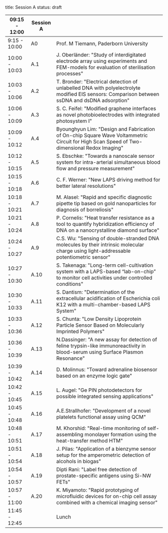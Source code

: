 title: Session A
status: draft


|      09:15 - 12:00    |        **Session A**  |   |                   
|------------|----------------------------------|---------|
|9:15 - 10:00 |A0|  Prof. M Tiemann, Paderborn University  |
|10:00 - 10:03 | A.1 |J. Oberländer: "Study of interdigitated electrode array using experiments and FEM-models for evaluation of sterilisation processes"|
|10:03 - 10:06 | A.2 |T. Bronder: "Electrical detection of unlabelled DNA with polyelectrolyte modified EIS sensors: Comparison between ssDNA and dsDNA adsorption"|
|10:06 - 10:09 | A.3 |S. C. Feifel: "Modified graphene interfaces as novel photobioelectrodes with integrated photosystem I"|
|10:09 - 10:12 | A.4 |Byounghyun Lim: "Design and Fabrication of On-chip Square Wave Voltammetric Circuit for High Scan Speed of Two-dimensional Redox Imaging"|
|10:12 - 10:15 | A.5 |S. Ebschke: "Towards a nanoscale sensor system for intra-arterial simultaneous blood flow and pressure measurement"|
|10:15 - 10:18 | A.6 |C. F. Werner: "New LAPS driving method for better lateral resolutions"|
|10:18 - 10:21 | A.7 |M. Alasel: "Rapid and specific diagnostic pipette tip based on gold nanoparticles for diagnosis of borreliosis"|
|10:21 - 10:24 | A.8 |P. Cornelis: "Heat transfer resistance as a tool to quantify hybridization efficiency of DNA on a nanocrystalline diamond surface"|
|10:24 - 10:27 | A.9 |C.S. Wu: "Sensing of double-stranded DNA molecules by their intrinsic molecular charge using light-addressable potentiometric sensor"|
|10:27 - 10:30 | A.10 |S. Takenaga: "Long-term cell-cultivation system with a LAPS-based “lab-on-chip” to monitor cell activities under controlled conditions"|
|10:30 - 10:33 | A.11 |S. Dantism: "Determination of the extracellular acidification of Escherichia coli K12 with a multi-chamber-based LAPS System"|
|10:33 - 10:36 | A.12 |S. Chunta: "Low Density Lipoprotein Particle Sensor Based on Molecularly Imprinted Polymers"|
|10:36 - 10:39 | A.13 |N.Dassinger: "A new assay for detection of feline trypsin-like immunoreactivity in blood-serum using Surface Plasmon Resonance"|
|10:39 - 10:42 | A.14 |D. Molinnus: "Toward adrenaline biosensor based on an enzyme logic gate"|
|10:42 - 10:45 | A.15 |L. Augel: "Ge PIN photodetectors for possible integrated sensing applications"|
|10:45 - 10:48 | A.16 |A.E.Strallhofer: "Development of a novel platelets functional assay using QCM"|
|10:48 - 10:51 | A.17 |M. Khorshid: "Real-time monitoring of self-assembling monolayer formation using the heat-transfer method HTM"|
|10:51 - 10:54 | A.18 |J. Pilas: "Application of a bienzyme sensor setup for the amperometric detection of alcohols in biogas"|
|10:54 - 10:57 | A.19 |Dipti Rani: "Label free detection of prostate-specific antigens using Si-NW FETs"|
|10:57 - 11:00 | A.20 |K. Miyamoto: "Rapid prototyping of microfluidic devices for on-chip cell assay combined with a chemical imaging sensor"|
|11:45 - 12:45 |   |Lunch            |
